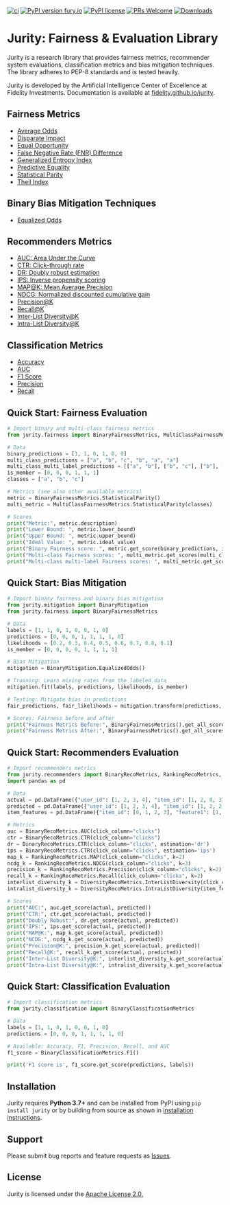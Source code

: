 [![ci](https://github.com/fidelity/jurity/actions/workflows/ci.yml/badge.svg?branch=master)](https://github.com/fidelity/jurity/actions/workflows/ci.yml) [![PyPI version fury.io](https://badge.fury.io/py/jurity.svg)](https://pypi.python.org/pypi/jurity/) [![PyPI license](https://img.shields.io/pypi/l/jurity.svg)](https://pypi.python.org/pypi/jurity/) [![PRs Welcome](https://img.shields.io/badge/PRs-welcome-brightgreen.svg?style=flat-square)](http://makeapullrequest.com) [![Downloads](https://static.pepy.tech/personalized-badge/jurity?period=total&units=international_system&left_color=grey&right_color=orange&left_text=Downloads)](https://pepy.tech/project/jurity)


# Jurity: Fairness & Evaluation Library

Jurity is a research library that provides fairness metrics, recommender system evaluations, classification metrics and bias mitigation techniques. The library adheres to PEP-8 standards and is tested heavily.

Jurity is developed by the Artificial Intelligence Center of Excellence at Fidelity Investments. Documentation is available at [fidelity.github.io/jurity](https://fidelity.github.io/jurity).

## Fairness Metrics
* [Average Odds](https://fidelity.github.io/jurity/about_fairness.html#average-odds)
* [Disparate Impact](https://fidelity.github.io/jurity/about_fairness.html#disparate-impact)
* [Equal Opportunity](https://fidelity.github.io/jurity/about_fairness.html#equal-opportunity)
* [False Negative Rate (FNR) Difference](https://fidelity.github.io/jurity/about_fairness.html#fnr-difference)
* [Generalized Entropy Index](https://fidelity.github.io/jurity/about_fairness.html#generalized-entropy-index)
* [Predictive Equality](https://fidelity.github.io/jurity/about_fairness.html#predictive-equality)
* [Statistical Parity](https://fidelity.github.io/jurity/about_fairness.html#statistical-parity)
* [Theil Index](https://fidelity.github.io/jurity/about_fairness.html#theil-index)

## Binary Bias Mitigation Techniques
* [Equalized Odds](https://fidelity.github.io/jurity/about_fairness.html#equalized-odds)

## Recommenders Metrics
* [AUC: Area Under the Curve](https://fidelity.github.io/jurity/about_reco.html#auc-area-under-the-curve)
* [CTR: Click-through rate](https://fidelity.github.io/jurity/about_reco.html#ctr-click-through-rate)
* [DR: Doubly robust estimation](https://fidelity.github.io/jurity/about_reco.html#ctr-click-through-rate)
* [IPS: Inverse propensity scoring](https://fidelity.github.io/jurity/about_reco.html#ctr-click-through-rate)
* [MAP@K: Mean Average Precision](https://fidelity.github.io/jurity/about_reco.html#map-mean-average-precision)
* [NDCG: Normalized discounted cumulative gain](https://fidelity.github.io/jurity/about_reco.html#ndcg-normalized-discounted-cumulative-gain)
* [Precision@K](https://fidelity.github.io/jurity/about_reco.html#precision)
* [Recall@K](https://fidelity.github.io/jurity/about_reco.html#recall)
* [Inter-List Diversity@K](https://fidelity.github.io/jurity/about_reco.html#inter-list-diversity)
* [Intra-List Diversity@K](https://fidelity.github.io/jurity/about_reco.html#intra-list-diversity)

## Classification Metrics
* [Accuracy](https://scikit-learn.org/stable/modules/generated/sklearn.metrics.accuracy_score.html)
* [AUC](https://scikit-learn.org/stable/modules/generated/sklearn.metrics.roc_auc_score.html#sklearn.metrics.roc_auc_score)
* [F1 Score](https://scikit-learn.org/stable/modules/generated/sklearn.metrics.f1_score.html)
* [Precision](https://scikit-learn.org/stable/modules/generated/sklearn.metrics.precision_score.html)
* [Recall](https://scikit-learn.org/stable/modules/generated/sklearn.metrics.recall_score.html)


## Quick Start: Fairness Evaluation

```python
# Import binary and multi-class fairness metrics
from jurity.fairness import BinaryFairnessMetrics, MultiClassFairnessMetrics

# Data
binary_predictions = [1, 1, 0, 1, 0, 0]
multi_class_predictions = ["a", "b", "c", "b", "a", "a"]
multi_class_multi_label_predictions = [["a", "b"], ["b", "c"], ["b"], ["a", "b"], ["c", "a"], ["c"]]
is_member = [0, 0, 0, 1, 1, 1]
classes = ["a", "b", "c"]

# Metrics (see also other available metrics)
metric = BinaryFairnessMetrics.StatisticalParity()
multi_metric = MultiClassFairnessMetrics.StatisticalParity(classes)

# Scores
print("Metric:", metric.description)
print("Lower Bound: ", metric.lower_bound)
print("Upper Bound: ", metric.upper_bound)
print("Ideal Value: ", metric.ideal_value)
print("Binary Fairness score: ", metric.get_score(binary_predictions, is_member))
print("Multi-class Fairness scores: ", multi_metric.get_scores(multi_class_predictions, is_member))
print("Multi-class multi-label Fairness scores: ", multi_metric.get_scores(multi_class_multi_label_predictions, is_member))
```

## Quick Start: Bias Mitigation

```python
# Import binary fairness and binary bias mitigation
from jurity.mitigation import BinaryMitigation
from jurity.fairness import BinaryFairnessMetrics

# Data
labels = [1, 1, 0, 1, 0, 0, 1, 0]
predictions = [0, 0, 0, 1, 1, 1, 1, 0]
likelihoods = [0.2, 0.3, 0.4, 0.5, 0.6, 0.7, 0.8, 0.1]
is_member = [0, 0, 0, 0, 1, 1, 1, 1]

# Bias Mitigation
mitigation = BinaryMitigation.EqualizedOdds()

# Training: Learn mixing rates from the labeled data
mitigation.fit(labels, predictions, likelihoods, is_member)

# Testing: Mitigate bias in predictions
fair_predictions, fair_likelihoods = mitigation.transform(predictions, likelihoods, is_member)

# Scores: Fairness before and after
print("Fairness Metrics Before:", BinaryFairnessMetrics().get_all_scores(labels, predictions, is_member), '\n'+30*'-')
print("Fairness Metrics After:", BinaryFairnessMetrics().get_all_scores(labels, fair_predictions, is_member))
```

## Quick Start: Recommenders Evaluation

```python
# Import recommenders metrics
from jurity.recommenders import BinaryRecoMetrics, RankingRecoMetrics, DiversityRecoMetrics
import pandas as pd

# Data
actual = pd.DataFrame({"user_id": [1, 2, 3, 4], "item_id": [1, 2, 0, 3], "clicks": [0, 1, 0, 0]})
predicted = pd.DataFrame({"user_id": [1, 2, 3, 4], "item_id": [1, 2, 2, 3], "clicks": [0.8, 0.7, 0.8, 0.7]})
item_features = pd.DataFrame({"item_id": [0, 1, 2, 3], "feature1": [1, 2, 2, 1], "feature2": [0.8, 0.7, 0.8, 0.7]})

# Metrics
auc = BinaryRecoMetrics.AUC(click_column="clicks")
ctr = BinaryRecoMetrics.CTR(click_column="clicks")
dr = BinaryRecoMetrics.CTR(click_column="clicks", estimation='dr')
ips = BinaryRecoMetrics.CTR(click_column="clicks", estimation='ips')
map_k = RankingRecoMetrics.MAP(click_column="clicks", k=2)
ncdg_k = RankingRecoMetrics.NDCG(click_column="clicks", k=3)
precision_k = RankingRecoMetrics.Precision(click_column="clicks", k=2)
recall_k = RankingRecoMetrics.Recall(click_column="clicks", k=2)
interlist_diversity_k = DiversityRecoMetrics.InterListDiversity(click_column="clicks", k=2)
intralist_diversity_k = DiversityRecoMetrics.IntraListDiversity(item_features, click_column="clicks", k=2)

# Scores
print("AUC:", auc.get_score(actual, predicted))
print("CTR:", ctr.get_score(actual, predicted))
print("Doubly Robust:", dr.get_score(actual, predicted))
print("IPS:", ips.get_score(actual, predicted))
print("MAP@K:", map_k.get_score(actual, predicted))
print("NCDG:", ncdg_k.get_score(actual, predicted))
print("Precision@K:", precision_k.get_score(actual, predicted))
print("Recall@K:", recall_k.get_score(actual, predicted))
print("Inter-List Diversity@K:", interlist_diversity_k.get_score(actual, predicted))
print("Intra-List Diversity@K:", intralist_diversity_k.get_score(actual, predicted))

```

## Quick Start: Classification Evaluation

```python
# Import classification metrics
from jurity.classification import BinaryClassificationMetrics

# Data
labels = [1, 1, 0, 1, 0, 0, 1, 0]
predictions = [0, 0, 0, 1, 1, 1, 1, 0]

# Available: Accuracy, F1, Precision, Recall, and AUC
f1_score = BinaryClassificationMetrics.F1()

print('F1 score is', f1_score.get_score(predictions, labels))
```


## Installation

Jurity requires **Python 3.7+** and can be installed from PyPI using ``pip install jurity`` or by building from source as shown in [installation instructions](https://fidelity.github.io/jurity/install.html).

## Support
Please submit bug reports and feature requests as [Issues](https://github.com/fidelity/jurity/issues).

## License
Jurity is licensed under the [Apache License 2.0.](https://github.com/fidelity/jurity/blob/master/LICENSE)
